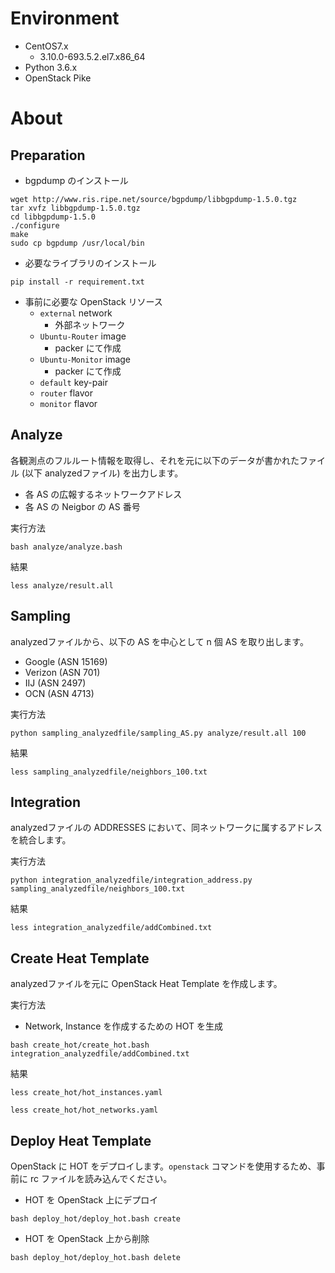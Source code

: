 # Environment

* CentOS7.x
    * 3.10.0-693.5.2.el7.x86_64
* Python 3.6.x
* OpenStack Pike

# About

## Preparation

* bgpdump のインストール

```
wget http://www.ris.ripe.net/source/bgpdump/libbgpdump-1.5.0.tgz
tar xvfz libbgpdump-1.5.0.tgz
cd libbgpdump-1.5.0
./configure
make
sudo cp bgpdump /usr/local/bin
```

* 必要なライブラリのインストール

```
pip install -r requirement.txt
```

* 事前に必要な OpenStack リソース
    * `external` network
        * 外部ネットワーク
    * `Ubuntu-Router` image
        * packer にて作成
    * `Ubuntu-Monitor` image
        * packer にて作成
    * `default` key-pair
    * `router` flavor
    * `monitor` flavor

## Analyze

各観測点のフルルート情報を取得し、それを元に以下のデータが書かれたファイル (以下 analyzedファイル) を出力します。

* 各 AS の広報するネットワークアドレス
* 各 AS の Neigbor の AS 番号

実行方法

```
bash analyze/analyze.bash
```

結果

```
less analyze/result.all
```

## Sampling

analyzedファイルから、以下の AS を中心として n 個 AS を取り出します。

* Google (ASN 15169)
* Verizon (ASN 701)
* IIJ (ASN 2497)
* OCN (ASN 4713)

実行方法

```
python sampling_analyzedfile/sampling_AS.py analyze/result.all 100
```

結果

```
less sampling_analyzedfile/neighbors_100.txt
```

## Integration

analyzedファイルの ADDRESSES において、同ネットワークに属するアドレスを統合します。

実行方法

```
python integration_analyzedfile/integration_address.py sampling_analyzedfile/neighbors_100.txt
```

結果

```
less integration_analyzedfile/addCombined.txt
```

## Create Heat Template

analyzedファイルを元に OpenStack Heat Template を作成します。

実行方法

* Network, Instance を作成するための HOT を生成

```
bash create_hot/create_hot.bash integration_analyzedfile/addCombined.txt
```

結果

```
less create_hot/hot_instances.yaml
```
```
less create_hot/hot_networks.yaml
```

## Deploy Heat Template

OpenStack に HOT をデプロイします。`openstack` コマンドを使用するため、事前に rc ファイルを読み込んでください。

* HOT を OpenStack 上にデプロイ

```
bash deploy_hot/deploy_hot.bash create
```

* HOT を OpenStack 上から削除

```
bash deploy_hot/deploy_hot.bash delete
```
